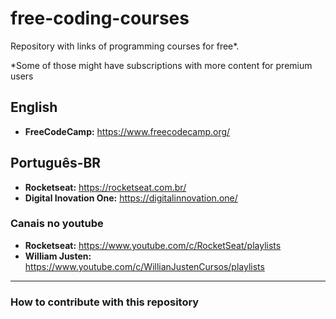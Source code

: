 # free-coding-courses
Repository with links of programming courses for free*.

*Some of those might have subscriptions with more content for premium users

## English
- <b>FreeCodeCamp:</b> https://www.freecodecamp.org/

## Português-BR
- <b>Rocketseat:</b> https://rocketseat.com.br/
- <b>Digital Inovation One:</b> https://digitalinnovation.one/

### Canais no youtube
- <b>Rocketseat:</b> https://www.youtube.com/c/RocketSeat/playlists
- <b>William Justen:</b> https://www.youtube.com/c/WillianJustenCursos/playlists




<hr>

### How to contribute with this repository
